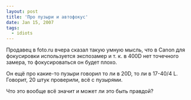 ```yaml
---
layout: post
title: 'Про пузыри и автофокус'
date: Jan 15, 2007
tags:
  - idiots
---
```


Продавец в foto.ru вчера сказал такую умную мысль, что в Canon для фокусировки используется экспозамер и т. к. в 400D нет точечного замера, то фокусироваться он будет плохо.

Он ещё про какие-то пузыри говорил то ли в 20D, то ли в 17-40/4 L. Говорит, 20 штук проверили, всё с пузырями.

Что это вообще всё значит и может ли это быть правдой?
